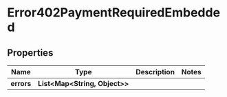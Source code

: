 

# Error402PaymentRequiredEmbedded


## Properties

| Name | Type | Description | Notes |
|------------ | ------------- | ------------- | -------------|
|**errors** | **List&lt;Map&lt;String, Object&gt;&gt;** |  |  |



